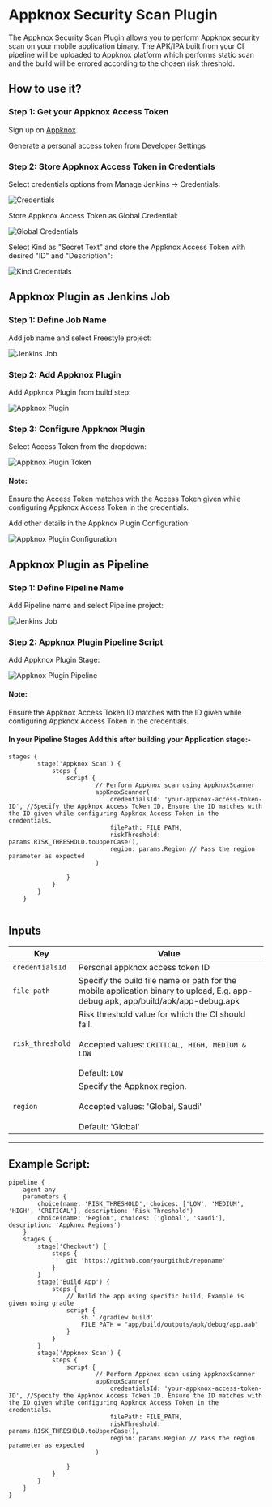 # Appknox Security Scan Plugin

The Appknox Security Scan Plugin allows you to perform Appknox security scan on your mobile application binary. The APK/IPA built from your CI pipeline will be uploaded to Appknox platform which performs static scan and the build will be errored according to the chosen risk threshold.

## How to use it?

### Step 1: Get your Appknox Access Token

Sign up on [Appknox](https://appknox.com).

Generate a personal access token from <a href="https://secure.appknox.com/settings/developersettings" target="_blank">Developer Settings</a>

### Step 2: Store Appknox Access Token in Credentials

Select credentials options from Manage Jenkins -> Credentials:

![Credentials](https://github.com/appknox/appknox-jenkins-plugin/blob/main/images/jenkins1.png)

Store Appknox Access Token as Global Credential:

![Global Credentials](https://github.com/appknox/appknox-jenkins-plugin/blob/main/images/jenkins2.png)

Select Kind as "Secret Text" and store the Appknox Access Token with desired "ID" and "Description":

![Kind Credentials](https://github.com/appknox/appknox-jenkins-plugin/blob/main/images/jenkins4.png)

## Appknox Plugin as Jenkins Job

### Step 1: Define Job Name

Add job name and select Freestyle project:

![Jenkins Job](https://github.com/appknox/appknox-jenkins-plugin/blob/main/images/jenkins5.png)

### Step 2: Add Appknox Plugin

Add Appknox Plugin from build step:

![Appknox Plugin](https://github.com/appknox/appknox-jenkins-plugin/blob/main/images/jenkins6.png)

### Step 3: Configure Appknox Plugin

Select Access Token from the dropdown:

![Appknox Plugin Token](https://github.com/appknox/appknox-jenkins-plugin/blob/main/images/jenkins10.png)

#### Note:

Ensure the Access Token matches with the Access Token given while configuring Appknox Access Token in the credentials.

Add other details in the Appknox Plugin Configuration:

![Appknox Plugin Configuration](https://github.com/appknox/appknox-jenkins-plugin/blob/main/images/jenkins7.png)


## Appknox Plugin as Pipeline

### Step 1: Define Pipeline Name

Add Pipeline name and select Pipeline project:

![Jenkins Job](https://github.com/appknox/appknox-jenkins-plugin/blob/main/images/jenkins8.png)

### Step 2: Appknox Plugin Pipeline Script

Add Appknox Plugin Stage:

![Appknox Plugin Pipeline](https://github.com/appknox/appknox-jenkins-plugin/blob/main/images/jenkins9.png)

#### Note:

Ensure the Appknox Access Token ID matches with the ID given while configuring Appknox Access Token in the credentials.

#### In your Pipeline Stages Add this after building your Application stage:-

```
stages {
        stage('Appknox Scan') {
            steps {
                script {
                        // Perform Appknox scan using AppknoxScanner
                        appKnoxScanner(
                            credentialsId: 'your-appknox-access-token-ID', //Specify the Appknox Access Token ID. Ensure the ID matches with the ID given while configuring Appknox Access Token in the credentials.
                            filePath: FILE_PATH,
                            riskThreshold: params.RISK_THRESHOLD.toUpperCase(),
                            region: params.Region // Pass the region parameter as expected
                        )
                    
                }
            }
        }
    }
    
```

## Inputs

| Key                | Value                        |
|--------------------|------------------------------|
| `credentialsId`    | Personal appknox access token ID |
| `file_path`        | Specify the build file name or path for the mobile application binary to upload, E.g. app-debug.apk, app/build/apk/app-debug.apk |
| `risk_threshold`   | Risk threshold value for which the CI should fail. <br><br>Accepted values: `CRITICAL, HIGH, MEDIUM & LOW` <br><br>Default: `LOW` |
| `region`           | Specify the Appknox region. <br><br>Accepted values: 'Global, Saudi' <br><br>Default: 'Global' |

---

## Example Script:
```
pipeline {
    agent any
    parameters {
        choice(name: 'RISK_THRESHOLD', choices: ['LOW', 'MEDIUM', 'HIGH', 'CRITICAL'], description: 'Risk Threshold')
        choice(name: 'Region', choices: ['global', 'saudi'], description: 'Appknox Regions')
    }
    stages {
        stage('Checkout') {
            steps {
                git 'https://github.com/yourgithub/reponame'
            }
        }
        stage('Build App') {
            steps {
                // Build the app using specific build, Example is given using gradle
                script {
                    sh './gradlew build'
                    FILE_PATH = "app/build/outputs/apk/debug/app.aab"
                }
            }
        }
        stage('Appknox Scan') {
            steps {
                script {
                        // Perform Appknox scan using AppknoxScanner
                        appKnoxScanner(
                            credentialsId: 'your-appknox-access-token-ID', //Specify the Appknox Access Token ID. Ensure the ID matches with the ID given while configuring Appknox Access Token in the credentials.
                            filePath: FILE_PATH,
                            riskThreshold: params.RISK_THRESHOLD.toUpperCase(),
                            region: params.Region // Pass the region parameter as expected
                        )
                    
                }
            }
        }
    }
}

```